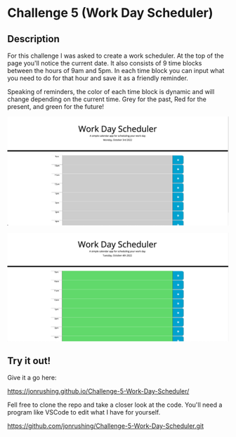 # Challenge 5 (Work Day Scheduler)

## Description 
For this challenge I was asked to create a work scheduler. At the top of the page you'll notice the current date. 
It also consists of 9 time blocks between the hours of 9am and 5pm. In each time block you can input what you need to do for that hour and save it as a friendly reminder.

Speaking of reminders, the color of each time block is dynamic and will change depending on the current time. Grey for the past, Red for the present, and green for the future!






![](assets/work%20scheduler.png) 





![](assets/work%20scheduler%202.png)
## Try it out!

Give it a go here: 

https://jonrushing.github.io/Challenge-5-Work-Day-Scheduler/

Fell free to clone the repo and take a closer look at the code.
You'll need a program like VSCode to edit what I have for yourself.

https://github.com/jonrushing/Challenge-5-Work-Day-Scheduler.git
